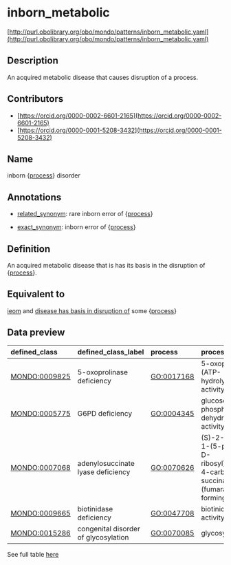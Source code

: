 # inborn_metabolic 

[http://purl.obolibrary.org/obo/mondo/patterns/inborn_metabolic.yaml](http://purl.obolibrary.org/obo/mondo/patterns/inborn_metabolic.yaml)
## Description 

An acquired metabolic disease that causes disruption of a process.
## Contributors 
* [https://orcid.org/0000-0002-6601-2165](https://orcid.org/0000-0002-6601-2165) 
* [https://orcid.org/0000-0001-5208-3432](https://orcid.org/0000-0001-5208-3432) 
## Name 

inborn {[process](http://purl.obolibrary.org/obo/BFO_0000015)} disorder

## Annotations 

* [related_synonym](http://www.geneontology.org/formats/oboInOwl#hasRelatedSynonym): rare inborn error of {[process](http://purl.obolibrary.org/obo/BFO_0000015)}

* [exact_synonym](http://www.geneontology.org/formats/oboInOwl#hasExactSynonym): inborn error of {[process](http://purl.obolibrary.org/obo/BFO_0000015)}

## Definition 

An acquired metabolic disease that is has its basis in the disruption of {[process](http://purl.obolibrary.org/obo/BFO_0000015)}.

## Equivalent to 

[ieom](http://purl.obolibrary.org/obo/MONDO_0019052) and [disease has basis in disruption of](http://purl.obolibrary.org/obo/RO_0004021) some {[process](http://purl.obolibrary.org/obo/BFO_0000015)}

## Data preview 
| defined_class                                | defined_class_label                  | process                                   | process_label                                                                                              |
|:---------------------------------------------|:-------------------------------------|:------------------------------------------|:-----------------------------------------------------------------------------------------------------------|
| [MONDO:0009825](http://purl.obolibrary.org/obo/MONDO_0009825) | 5-oxoprolinase deficiency            | [GO:0017168](http://purl.obolibrary.org/obo/GO_0017168) | 5-oxoprolinase (ATP-hydrolyzing) activity                                                                  |
| [MONDO:0005775](http://purl.obolibrary.org/obo/MONDO_0005775) | G6PD deficiency                      | [GO:0004345](http://purl.obolibrary.org/obo/GO_0004345) | glucose-6-phosphate dehydrogenase activity                                                                 |
| [MONDO:0007068](http://purl.obolibrary.org/obo/MONDO_0007068) | adenylosuccinate lyase deficiency    | [GO:0070626](http://purl.obolibrary.org/obo/GO_0070626) | (S)-2-(5-amino-1-(5-phospho-D-ribosyl)imidazole-4-carboxamido) succinate lyase (fumarate-forming) activity |
| [MONDO:0009665](http://purl.obolibrary.org/obo/MONDO_0009665) | biotinidase deficiency               | [GO:0047708](http://purl.obolibrary.org/obo/GO_0047708) | biotinidase activity                                                                                       |
| [MONDO:0015286](http://purl.obolibrary.org/obo/MONDO_0015286) | congenital disorder of glycosylation | [GO:0070085](http://purl.obolibrary.org/obo/GO_0070085) | glycosylation                                                                                              |

See full table [here](https://github.com/monarch-initiative/mondo/blob/master/src/patterns/data/matches/inborn_metabolic.tsv) 

